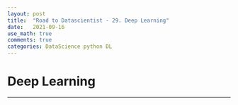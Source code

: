 ```yaml
---
layout: post
title:  "Road to Datascientist - 29. Deep Learning"
date:   2021-09-16
use_math: true
comments: true
categories: DataScience python DL
---
```

# Deep Learning

---

